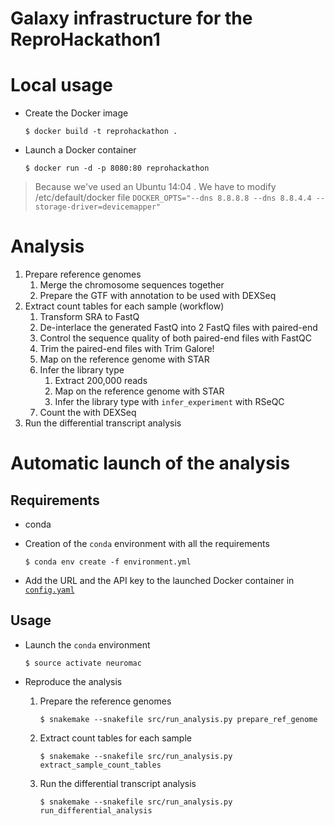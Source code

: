 Galaxy infrastructure for the ReproHackathon1
=============================================

# Local usage 

- Create the Docker image

    ```
    $ docker build -t reprohackathon .
    ```

- Launch a Docker container

    ```
    $ docker run -d -p 8080:80 reprohackathon
    ```

> Because we've used an Ubuntu 14:04 . We have to modify /etc/default/docker file 
> `DOCKER_OPTS="--dns 8.8.8.8 --dns 8.8.4.4 --storage-driver=devicemapper"`

# Analysis

1. Prepare reference genomes
    1. Merge the chromosome sequences together
    2. Prepare the GTF with annotation to be used with DEXSeq
2. Extract count tables for each sample (workflow)
    1. Transform SRA to FastQ 
    2. De-interlace the generated FastQ into 2 FastQ files with paired-end
    3. Control the sequence quality of both paired-end files with FastQC
    4. Trim the paired-end files with Trim Galore!
    5. Map on the reference genome with STAR
    6. Infer the library type
        1. Extract 200,000 reads
        2. Map on the reference genome with STAR
        3. Infer the library type with `infer_experiment` with RSeQC
    7. Count the with DEXSeq
3. Run the differential transcript analysis

# Automatic launch of the analysis

## Requirements

- conda
- Creation of the `conda` environment with all the requirements

    ```
    $ conda env create -f environment.yml
    ```

- Add the URL and the API key to the launched Docker container in [`config.yaml`](config.yaml)

## Usage

- Launch the `conda` environment

    ```
    $ source activate neuromac
    ```

- Reproduce the analysis
    1. Prepare the reference genomes

        ```
        $ snakemake --snakefile src/run_analysis.py prepare_ref_genome
        ```

    2. Extract count tables for each sample

        ```
        $ snakemake --snakefile src/run_analysis.py extract_sample_count_tables
        ```

    3. Run the differential transcript analysis

        ```
        $ snakemake --snakefile src/run_analysis.py run_differential_analysis
        ```
